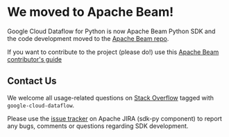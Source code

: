 # We moved to Apache Beam!
Google Cloud Dataflow for Python is now Apache Beam Python SDK and the code development moved to the [Apache Beam repo](https://github.com/apache/beam/tree/master/sdks/python).

If you want to contribute to the project (please do!) use this [Apache Beam contributor's guide](http://beam.incubator.apache.org/contribution-guide/)

## Contact Us

We welcome all usage-related questions on
[Stack Overflow](https://stackoverflow.com/questions/tagged/google-cloud-dataflow)
tagged with `google-cloud-dataflow`.

Please use the
[issue tracker](https://issues.apache.org/jira/browse/BEAM/component/12328910)
on Apache JIRA (sdk-py component) to report any bugs, comments or questions regarding SDK development.
